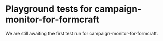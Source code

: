 # Playground tests for campaign-monitor-for-formcraft
We are still awaiting the first test run for campaign-monitor-for-formcraft.
